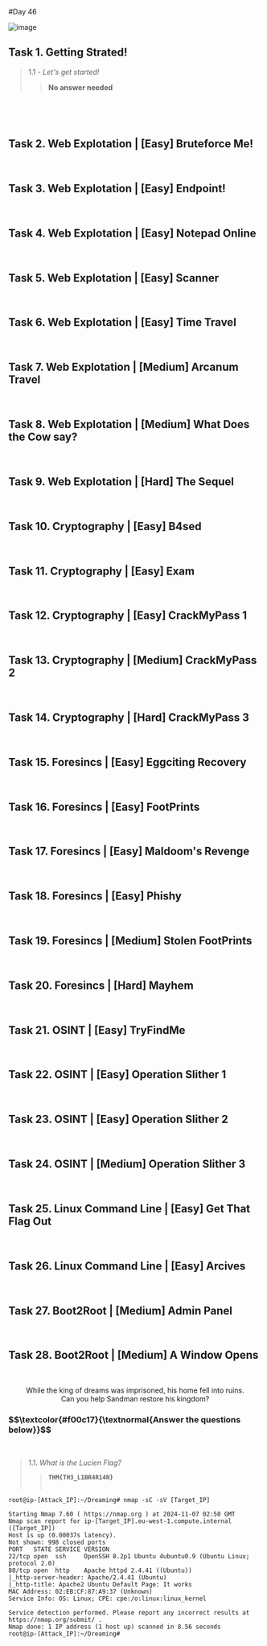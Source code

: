 
 #Day 46

 
![image](https://github.com/user-attachments/assets/ad5b5dc4-6327-4421-a6f7-b7791d26e3ae)

<h2>Task 1. Getting Strated!<a id='1'></a></h2>

> 1.1 - <em>Let's get started!</em><br>
>> <strong>No answer needed</strong><br>
<p><br></p>

<br>
<h2>Task 2. Web Explotation | [Easy] Bruteforce Me!<a id='2'></a></h2>

<br>
<h2>Task 3. Web Explotation | [Easy] Endpoint!<a id='3'></a></h2>

<br>
<h2>Task 4. Web Explotation | [Easy] Notepad Online<a id='4'></a></h2>

<br>
<h2>Task 5. Web Explotation | [Easy] Scanner<a id='5'></a></h2>

<br>
<h2>Task 6. Web Explotation | [Easy] Time Travel<a id='6'></a></h2>

<br>
<h2>Task 7. Web Explotation | [Medium] Arcanum Travel<a id='7'></a></h2>

<br>
<h2>Task 8. Web Explotation | [Medium] What Does the Cow say?<a id='8'></a></h2>

<br>
<h2>Task 9. Web Explotation | [Hard] The Sequel<a id='9'></a></h2>

<br>
<h2>Task 10. Cryptography | [Easy] B4sed<a id='10'></a></h2>

<br>
<h2>Task 11. Cryptography | [Easy] Exam<a id='11'></a></h2>

<br>
<h2>Task 12. Cryptography | [Easy] CrackMyPass 1<a d='12'></a></h2>

<br>
<h2>Task 13. Cryptography | [Medium] CrackMyPass 2<a id='13'></a></h2>

<br>
<h2>Task 14. Cryptography | [Hard] CrackMyPass 3<a id='14'></a></h2>

<br>
<h2>Task 15. Foresincs | [Easy] Eggciting Recovery<a id='15'></a></h2>

<br>
<h2>Task 16. Foresincs | [Easy] FootPrints<a id='16'></a></h2>

<br> 
<h2>Task 17. Foresincs | [Easy] Maldoom's Revenge<a id='17'></a></h2>

<br>
<h2>Task 18. Foresincs | [Easy] Phishy<a id='18'></a></h2>

<br>
<h2>Task 19. Foresincs | [Medium] Stolen FootPrints<a id='19'></a></h2>

<br>
<h2>Task 20. Foresincs | [Hard] Mayhem<a id='20'></a></h2>

<br>
<h2>Task 21. OSINT | [Easy] TryFindMe<a id='21'></a></h2>

<br>
<h2>Task 22. OSINT | [Easy] Operation Slither 1<a id='22'></a></h2>

<br>
<h2>Task 23. OSINT | [Easy] Operation Slither 2<a id='23'></a></h2>

<br>
<h2>Task 24. OSINT | [Medium] Operation Slither 3<a id='24'></a></h2>

<br>
<h2>Task 25. Linux Command Line | [Easy] Get That Flag Out<a id='25'></a></h2>

<br>
<h2>Task 26. Linux Command Line | [Easy] Arcives<a id='26'></a></h2>

<br>
<h2>Task 27. Boot2Root | [Medium] Admin Panel<a id='27'></a></h2>

<br>
<h2>Task 28. Boot2Root | [Medium] A Window Opens<a id='28'></a></h2>





<br>
<p align="center">While the king of dreams was imprisoned, his home fell into ruins.<br>
Can you help Sandman restore his kingdom?</p>

<h3 align="left"> $$\textcolor{#f00c17}{\textnormal{Answer the questions below}}$$ </h3>
<br>

> 1.1. <em>What is the Lucien Flag?</em><br><a id='2'></a>
>> <code><strong>THM{TH3_L1BR4R14N}</strong></code><br><br>

<pre><code>root@ip-[Attack_IP]:~/Dreaming# nmap -sC -sV [Target_IP]

Starting Nmap 7.60 ( https://nmap.org ) at 2024-11-07 02:50 GMT
Nmap scan report for ip-[Target_IP].eu-west-1.compute.internal ([Target_IP])
Host is up (0.00037s latency).
Not shown: 998 closed ports
PORT   STATE SERVICE VERSION
22/tcp open  ssh     OpenSSH 8.2p1 Ubuntu 4ubuntu0.9 (Ubuntu Linux; protocol 2.0)
80/tcp open  http    Apache httpd 2.4.41 ((Ubuntu))
|_http-server-header: Apache/2.4.41 (Ubuntu)
|_http-title: Apache2 Ubuntu Default Page: It works
MAC Address: 02:EB:CF:87:A9:37 (Unknown)
Service Info: OS: Linux; CPE: cpe:/o:linux:linux_kernel

Service detection performed. Please report any incorrect results at https://nmap.org/submit/ .
Nmap done: 1 IP address (1 host up) scanned in 8.56 seconds
root@ip-[Attack_IP]:~/Dreaming# 
</code></pre>

<br>
